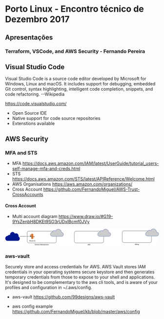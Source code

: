 # Porto Linux - Encontro técnico de Dezembro 2017
## Apresentações
### Terraform, VSCode, and AWS Security - Fernando Pereira

## Visual Studio Code
Visual Studio Code is a source code editor developed by Microsoft for Windows, Linux and macOS. It includes support for debugging, embedded Git control, syntax highlighting, intelligent code completion, snippets, and code refactoring. --Wikipedia

https://code.visualstudio.com/

* Open Source IDE
* Native support for code source repositories
* Extenstions available

## AWS Security

### MFA and STS

* MFA https://docs.aws.amazon.com/IAM/latest/UserGuide/tutorial_users-self-manage-mfa-and-creds.html
* STS https://docs.aws.amazon.com/STS/latest/APIReference/Welcome.html
* AWS Organisations https://aws.amazon.com/organizations/
* Cross Account https://github.com/FernandoMiguel/AWS-Trust-CrossAccounts

#### Cross Account

* Multi account diagram https://www.draw.io/#G19-9YsZenbH8DKEt9SO3rUDxIBcmf0JVy

![Diagram](img/MultiAccountDiagram.svg)


### aws-vault

Securely store and access credentials for AWS. AWS Vault stores IAM credentials in your operating systems secure keystore and then generates temporary credentials from those to expose to your shell and applications. It's designed to be complementary to the aws cli tools, and is aware of your profiles and configuration in ~/.aws/config.

* aws-vault https://github.com/99designs/aws-vault

*  aws config example https://github.com/FernandoMiguel/kb/blob/master/aws/config